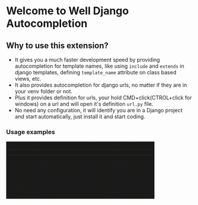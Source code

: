 # Welcome to Well Django Autocompletion

## Why to use this extension?

* It gives you a much faster development speed by providing autocompletion for template names, 
  like using `include` and `extends` in django templates, defining `template_name` attribute on class based views, etc.
* It also provides autocompletion for django urls, no matter if they are in your venv folder or not.
* Plus it provides definition for urls, your hold CMD+click(CTROL+click for windows) on a url and will open it's definition `url.py` file.
* No need any configuration, it will identify you are in a Django project and start automatically, just install it and start coding.


### Usage examples

![All text](images/example_on_template.gif)